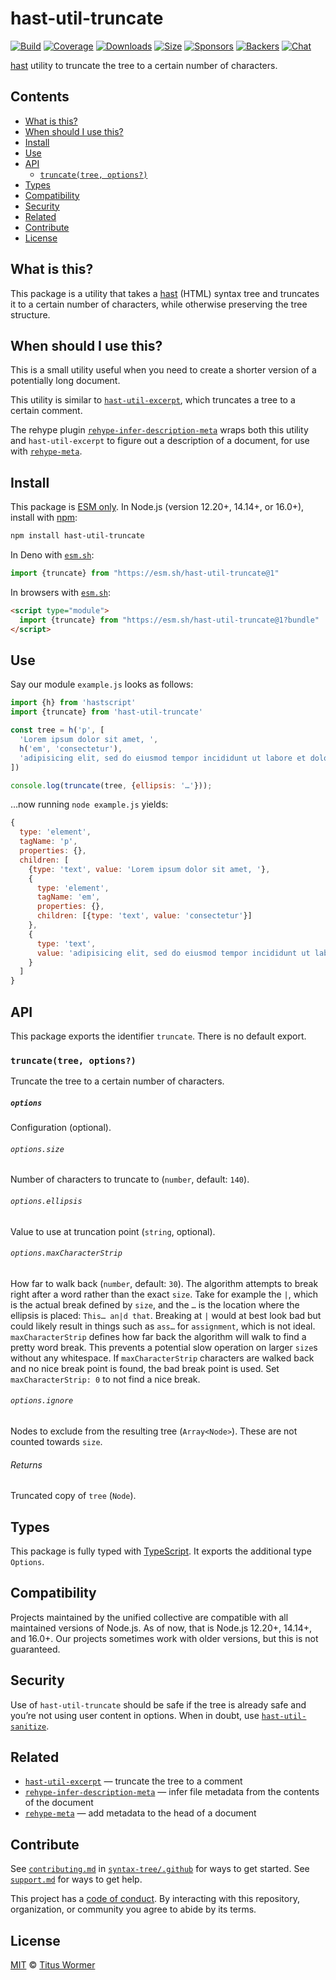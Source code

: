 # hast-util-truncate

[![Build][build-badge]][build]
[![Coverage][coverage-badge]][coverage]
[![Downloads][downloads-badge]][downloads]
[![Size][size-badge]][size]
[![Sponsors][sponsors-badge]][collective]
[![Backers][backers-badge]][collective]
[![Chat][chat-badge]][chat]

[hast][] utility to truncate the tree to a certain number of characters.

## Contents

*   [What is this?](#what-is-this)
*   [When should I use this?](#when-should-i-use-this)
*   [Install](#install)
*   [Use](#use)
*   [API](#api)
    *   [`truncate(tree, options?)`](#truncatetree-options)
*   [Types](#types)
*   [Compatibility](#compatibility)
*   [Security](#security)
*   [Related](#related)
*   [Contribute](#contribute)
*   [License](#license)

## What is this?

This package is a utility that takes a [hast][] (HTML) syntax tree and truncates
it to a certain number of characters, while otherwise preserving the tree
structure.

## When should I use this?

This is a small utility useful when you need to create a shorter version of a
potentially long document.

This utility is similar to [`hast-util-excerpt`][hast-util-excerpt], which
truncates a tree to a certain comment.

The rehype plugin
[`rehype-infer-description-meta`][rehype-infer-description-meta]
wraps both this utility and `hast-util-excerpt` to figure out a description of a
document, for use with [`rehype-meta`][rehype-meta].

## Install

This package is [ESM only][esm].
In Node.js (version 12.20+, 14.14+, or 16.0+), install with [npm][]:

```sh
npm install hast-util-truncate
```

In Deno with [`esm.sh`][esmsh]:

```js
import {truncate} from "https://esm.sh/hast-util-truncate@1"
```

In browsers with [`esm.sh`][esmsh]:

```html
<script type="module">
  import {truncate} from "https://esm.sh/hast-util-truncate@1?bundle"
</script>
```

## Use

Say our module `example.js` looks as follows:

```js
import {h} from 'hastscript'
import {truncate} from 'hast-util-truncate'

const tree = h('p', [
  'Lorem ipsum dolor sit amet, ',
  h('em', 'consectetur'),
  'adipisicing elit, sed do eiusmod tempor incididunt ut labore et dolore magna aliqua. Ut enim ad minim veniam, quis nostrud'
])

console.log(truncate(tree, {ellipsis: '…'}));
```

…now running `node example.js` yields:

```js
{
  type: 'element',
  tagName: 'p',
  properties: {},
  children: [
    {type: 'text', value: 'Lorem ipsum dolor sit amet, '},
    {
      type: 'element',
      tagName: 'em',
      properties: {},
      children: [{type: 'text', value: 'consectetur'}]
    },
    {
      type: 'text',
      value: 'adipisicing elit, sed do eiusmod tempor incididunt ut labore et dolore magna aliqua. Ut enim ad minim…'
    }
  ]
}
```

## API

This package exports the identifier `truncate`.
There is no default export.

### `truncate(tree, options?)`

Truncate the tree to a certain number of characters.

##### `options`

Configuration (optional).

###### `options.size`

Number of characters to truncate to (`number`, default: `140`).

###### `options.ellipsis`

Value to use at truncation point (`string`, optional).

###### `options.maxCharacterStrip`

How far to walk back (`number`, default: `30`).
The algorithm attempts to break right after a word rather than the exact `size`.
Take for example the `|`, which is the actual break defined by `size`, and the
`…` is the location where the ellipsis is placed: `This… an|d that`.
Breaking at `|` would at best look bad but could likely result in things such as
`ass…` for `assignment`, which is not ideal.
`maxCharacterStrip` defines how far back the algorithm will walk to find a
pretty word break.
This prevents a potential slow operation on larger `size`s without any
whitespace.
If `maxCharacterStrip` characters are walked back and no nice break point is
found, the bad break point is used.
Set `maxCharacterStrip: 0` to not find a nice break.

###### `options.ignore`

Nodes to exclude from the resulting tree (`Array<Node>`).
These are not counted towards `size`.

###### Returns

Truncated copy of `tree` (`Node`).

## Types

This package is fully typed with [TypeScript][].
It exports the additional type `Options`.

## Compatibility

Projects maintained by the unified collective are compatible with all maintained
versions of Node.js.
As of now, that is Node.js 12.20+, 14.14+, and 16.0+.
Our projects sometimes work with older versions, but this is not guaranteed.

## Security

Use of `hast-util-truncate` should be safe if the tree is already safe and
you’re not using user content in options.
When in doubt, use [`hast-util-sanitize`][sanitize].

## Related

*   [`hast-util-excerpt`][hast-util-excerpt]
    — truncate the tree to a comment
*   [`rehype-infer-description-meta`][rehype-infer-description-meta]
    — infer file metadata from the contents of the document
*   [`rehype-meta`][rehype-meta]
    — add metadata to the head of a document

## Contribute

See [`contributing.md`][contributing] in [`syntax-tree/.github`][health] for
ways to get started.
See [`support.md`][support] for ways to get help.

This project has a [code of conduct][coc].
By interacting with this repository, organization, or community you agree to
abide by its terms.

## License

[MIT][license] © [Titus Wormer][author]

<!-- Definitions -->

[build-badge]: https://github.com/syntax-tree/hast-util-truncate/workflows/main/badge.svg

[build]: https://github.com/syntax-tree/hast-util-truncate/actions

[coverage-badge]: https://img.shields.io/codecov/c/github/syntax-tree/hast-util-truncate.svg

[coverage]: https://codecov.io/github/syntax-tree/hast-util-truncate

[downloads-badge]: https://img.shields.io/npm/dm/hast-util-truncate.svg

[downloads]: https://www.npmjs.com/package/hast-util-truncate

[size-badge]: https://img.shields.io/bundlephobia/minzip/hast-util-truncate.svg

[size]: https://bundlephobia.com/result?p=hast-util-truncate

[sponsors-badge]: https://opencollective.com/unified/sponsors/badge.svg

[backers-badge]: https://opencollective.com/unified/backers/badge.svg

[collective]: https://opencollective.com/unified

[chat-badge]: https://img.shields.io/badge/chat-discussions-success.svg

[chat]: https://github.com/syntax-tree/unist/discussions

[npm]: https://docs.npmjs.com/cli/install

[esm]: https://gist.github.com/sindresorhus/a39789f98801d908bbc7ff3ecc99d99c

[esmsh]: https://esm.sh

[typescript]: https://www.typescriptlang.org

[license]: license

[author]: https://wooorm.com

[health]: https://github.com/syntax-tree/.github

[contributing]: https://github.com/syntax-tree/.github/blob/main/contributing.md

[support]: https://github.com/syntax-tree/.github/blob/main/support.md

[coc]: https://github.com/syntax-tree/.github/blob/main/code-of-conduct.md

[sanitize]: https://github.com/syntax-tree/hast-util-sanitize

[hast]: https://github.com/syntax-tree/hast

[hast-util-excerpt]: https://github.com/syntax-tree/hast-util-excerpt

[rehype-infer-description-meta]: https://github.com/rehypejs/rehype-infer-description-meta

[rehype-meta]: https://github.com/rehypejs/rehype-meta
